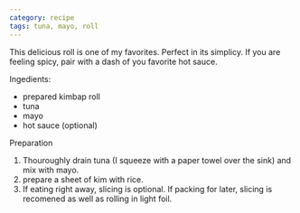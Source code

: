 ```yaml
---
category: recipe
tags: tuna, mayo, roll
---
```


This delicious roll is one of my favorites. Perfect in its simplicy. If you are feeling spicy, pair with a dash of you favorite hot sauce.

Ingedients:
- prepared kimbap roll
- tuna
- mayo
- hot sauce (optional)

Preparation
1. Thouroughly drain tuna (I squeeze with a paper towel over the sink) and mix with mayo.
2. prepare a sheet of kim with rice.
3. If eating right away, slicing is optional. If packing for later, slicing is recomened as well as rolling in light foil.
